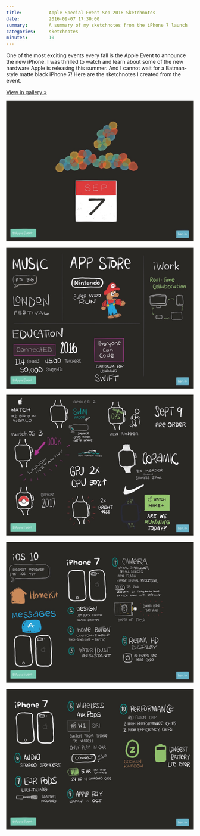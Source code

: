 ```yaml
---
title:          Apple Special Event Sep 2016 Sketchnotes
date:           2016-09-07 17:30:00
summary:        A summary of my sketchnotes from the iPhone 7 launch
categories:     sketchnotes
minutes:        10
---
```


One of the most exciting events every fall is the Apple Event to announce the new iPhone. I was thrilled to watch and learn about some of the new hardware Apple is releasing this summer. And I cannot wait for a Batman-style matte black iPhone 7! Here are the sketchnotes I created from the event.

<a href="http://gallery.bsn.io/post/150370060187/sketchnotes-from-the-apple-special-event-in" class="button button-blue">View in gallery »</a>

_![Apple Event 01](/images/sketchnotes/appleEvent2016/apple-event-2016-sketchnote-01.JPG)_

_![Apple Event 02](/images/sketchnotes/appleEvent2016/apple-event-2016-sketchnote-02.JPG)_

_![Apple Event 03](/images/sketchnotes/appleEvent2016/apple-event-2016-sketchnote-03.JPG)_

_![Apple Event 04](/images/sketchnotes/appleEvent2016/apple-event-2016-sketchnote-04.JPG)_

_![Apple Event 05](/images/sketchnotes/appleEvent2016/apple-event-2016-sketchnote-05.JPG)_
